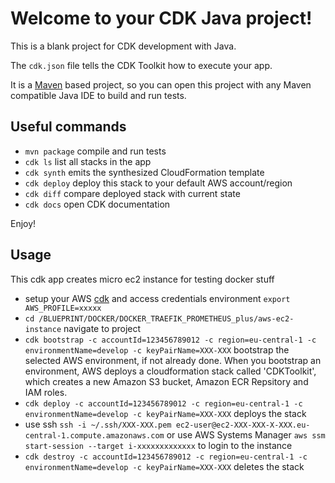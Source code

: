 # Welcome to your CDK Java project!

This is a blank project for CDK development with Java.

The `cdk.json` file tells the CDK Toolkit how to execute your app.

It is a [Maven](https://maven.apache.org/) based project, so you can open this project with any Maven compatible Java IDE to build and run tests.

## Useful commands

 * `mvn package`     compile and run tests
 * `cdk ls`          list all stacks in the app
 * `cdk synth`       emits the synthesized CloudFormation template
 * `cdk deploy`      deploy this stack to your default AWS account/region
 * `cdk diff`        compare deployed stack with current state
 * `cdk docs`        open CDK documentation

Enjoy!

## Usage
This cdk app creates micro ec2 instance for testing docker stuff

 * setup your AWS [cdk](https://docs.aws.amazon.com/cdk/v2/guide/getting_started.html) and access credentials environment `export AWS_PROFILE=xxxxx`  
 * `cd /BLUEPRINT/DOCKER/DOCKER_TRAEFIK_PROMETHEUS_plus/aws-ec2-instance` navigate to project
 * `cdk bootstrap -c accountId=123456789012 -c region=eu-central-1 -c environmentName=develop -c keyPairName=XXX-XXX`
    bootstrap the selected AWS environment, if not already done. When you bootstrap an environment, AWS deploys a cloudformation stack called
    'CDKToolkit', which creates a new Amazon S3 bucket, Amazon ECR Repsitory and IAM roles.
 * `cdk deploy -c accountId=123456789012 -c region=eu-central-1 -c environmentName=develop -c keyPairName=XXX-XXX` deploys the stack
 * use ssh `ssh -i ~/.ssh/XXX-XXX.pem ec2-user@ec2-XXX-XXX-X-XXX.eu-central-1.compute.amazonaws.com` or use AWS Systems Manager `aws ssm start-session --target i-xxxxxxxxxxxxx` to login to the instance
 * `cdk destroy -c accountId=123456789012 -c region=eu-central-1 -c environmentName=develop -c keyPairName=XXX-XXX` deletes the stack
     
